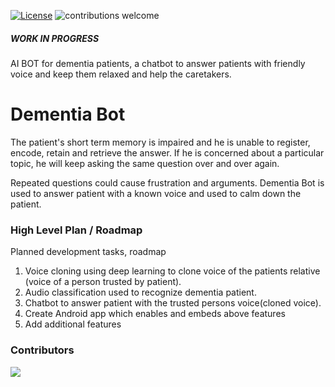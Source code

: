 [![License](http://img.shields.io/:license-apache%202.0-brightgreen.svg)](http://www.apache.org/licenses/LICENSE-2.0.html)
![contributions welcome](https://img.shields.io/badge/contributions-welcome-brightgreen.svg?style=flat)

##### WORK IN PROGRESS 
AI BOT for dementia patients, a chatbot to answer patients with friendly voice and keep them relaxed and help the caretakers.

# Dementia Bot

The patient's short term memory is impaired and he is unable to register, encode, retain and retrieve the answer. If he is concerned about a particular topic, he will keep asking the same question over and over again.

Repeated questions could cause frustration and arguments. Dementia Bot is used to answer patient with a known voice and used to calm down the patient.   

### High Level Plan / Roadmap

Planned development tasks, roadmap

1. Voice cloning using deep learning to clone voice of the patients relative (voice of a person trusted by patient).
2. Audio classification used to recognize dementia patient.
3. Chatbot to answer patient with the trusted persons voice(cloned voice).
4. Create Android app which enables and embeds above features
5. Add additional features

### Contributors

<a href="https://github.com/memiiso/dementiabot/graphs/contributors">
  <img src="https://contributors-img.web.app/image?repo=memiiso/dementiabot" />
</a>